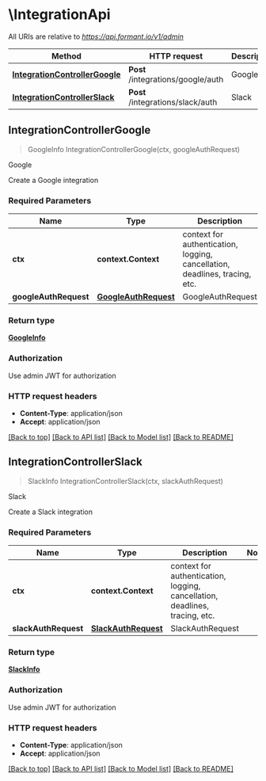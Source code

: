 # \IntegrationApi

All URIs are relative to *https://api.formant.io/v1/admin*

Method | HTTP request | Description
------------- | ------------- | -------------
[**IntegrationControllerGoogle**](IntegrationApi.md#IntegrationControllerGoogle) | **Post** /integrations/google/auth | Google
[**IntegrationControllerSlack**](IntegrationApi.md#IntegrationControllerSlack) | **Post** /integrations/slack/auth | Slack



## IntegrationControllerGoogle

> GoogleInfo IntegrationControllerGoogle(ctx, googleAuthRequest)

Google

Create a Google integration

### Required Parameters


Name | Type | Description  | Notes
------------- | ------------- | ------------- | -------------
**ctx** | **context.Context** | context for authentication, logging, cancellation, deadlines, tracing, etc.
**googleAuthRequest** | [**GoogleAuthRequest**](GoogleAuthRequest.md)| GoogleAuthRequest | 

### Return type

[**GoogleInfo**](GoogleInfo.md)

### Authorization

Use admin JWT for authorization

### HTTP request headers

- **Content-Type**: application/json
- **Accept**: application/json

[[Back to top]](#) [[Back to API list]](../README.md#documentation-for-api-endpoints)
[[Back to Model list]](../README.md#documentation-for-models)
[[Back to README]](../README.md)


## IntegrationControllerSlack

> SlackInfo IntegrationControllerSlack(ctx, slackAuthRequest)

Slack

Create a Slack integration

### Required Parameters


Name | Type | Description  | Notes
------------- | ------------- | ------------- | -------------
**ctx** | **context.Context** | context for authentication, logging, cancellation, deadlines, tracing, etc.
**slackAuthRequest** | [**SlackAuthRequest**](SlackAuthRequest.md)| SlackAuthRequest | 

### Return type

[**SlackInfo**](SlackInfo.md)

### Authorization

Use admin JWT for authorization

### HTTP request headers

- **Content-Type**: application/json
- **Accept**: application/json

[[Back to top]](#) [[Back to API list]](../README.md#documentation-for-api-endpoints)
[[Back to Model list]](../README.md#documentation-for-models)
[[Back to README]](../README.md)

